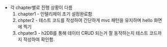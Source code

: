 - 각 chapter별로 진행 상황이 다름 
  1. chapter1 - 인텔리제이 초기 설정완료함
  2. chpter2 - 테스트 코드를 작성하여 간단하게 mvc 패턴을 유지하며 hello 화면에 찍기
  3. chpater3 - h2DB를 통해 데이터 CRUD 되는거 잘 동작하는지 테스트 코드까지 작성하여 확인함.